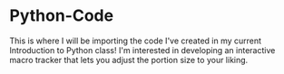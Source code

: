 # Python-Code
This is where I will be importing the code I've created in my current Introduction to Python class!
I'm interested in developing an interactive macro tracker that lets you adjust the portion size to your liking.
